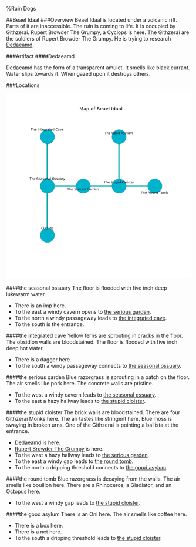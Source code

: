 %Ruin Dogs

##Beael Idaal
###Overview
Beael Idaal is located under a volcanic rift. Parts of it are inaccessible. The ruin is coming to life. It is occupied by Githzerai. <a name="Rupert-Browder-The-Grumpy"></a>Rupert Browder The Grumpy, a Cyclops is here. The Githzerai are the soldiers of Rupert Browder The Grumpy. He  is trying to research [Dedaeamd](#Dedaeamd). 



###Artifact
####<a name="Dedaeamd"></a>Dedaeamd


Dedaeamd has the form of a transparent amulet. It smells like black currant. Water slips towards it. When gazed upon it destroys others. 





###Locations


![](../v2/images/Beael-Idaal.png)

####<a name="the-seasonal-ossuary"></a>the seasonal ossuary
The floor is flooded with five inch deep lukewarm water. 



* There is an imp here.
* To the east a windy cavern opens to [the serious garden](#the-serious-garden).
* To the north a windy passageway leads to [the integrated cave](#the-integrated-cave).
* To the south is the entrance.


####<a name="the-integrated-cave"></a>the integrated cave
Yellow ferns are sprouting in cracks in the floor. The obsidion walls are bloodstained. The floor is flooded with five inch deep hot water. 



* There is a dagger here.
* To the south a windy passageway connects to [the seasonal ossuary](#the-seasonal-ossuary).


####<a name="the-serious-garden"></a>the serious garden
Blue razorgrass is sprouting in a patch on the floor. The air smells like pork here. The concrete walls are pristine. 



* To the west a windy cavern leads to [the seasonal ossuary](#the-seasonal-ossuary).
* To the east a hazy hallway leads to [the stupid cloister](#the-stupid-cloister).


####<a name="the-stupid-cloister"></a>the stupid cloister
The brick walls are bloodstained. There are four Githzerai Monks here. The air tastes like stringent here. Blue moss is swaying in broken urns. One of the Githzerai is pointing a ballista at the entrance. 



* [Dedaeamd](#Dedaeamd) is here.
* [Rupert Browder The Grumpy](#Rupert-Browder-The-Grumpy) is here.
* To the west a hazy hallway leads to [the serious garden](#the-serious-garden).
* To the east a windy gap leads to [the round tomb](#the-round-tomb).
* To the north a dripping threshold connects to [the good asylum](#the-good-asylum).


####<a name="the-round-tomb"></a>the round tomb
Blue razorgrass is decaying from the walls. The air smells like bouillon here. There are a Rhinoceros, a Gladiator, and an Octopus here. 



* To the west a windy gap leads to [the stupid cloister](#the-stupid-cloister).


####<a name="the-good-asylum"></a>the good asylum
There is an Oni here. The air smells like coffee here. 



* There is a box here.
* There is a net here.
* To the south a dripping threshold leads to [the stupid cloister](#the-stupid-cloister).


